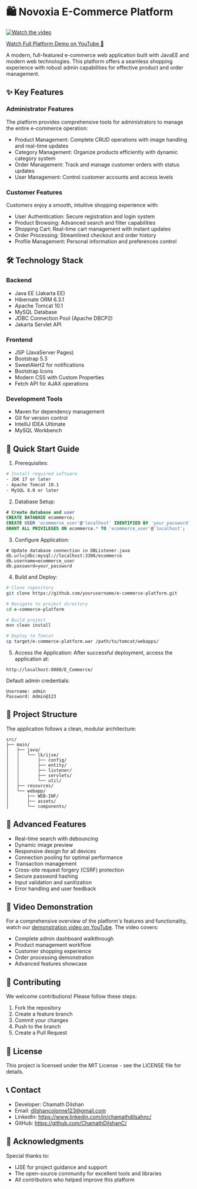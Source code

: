 # 🛍️ Novoxia E-Commerce Platform

[![Watch the video](https://img.shields.io/badge/YouTube-FF0000?style=for-the-badge&logo=youtube&logoColor=white)](your-youtube-link-here)

[Watch Full Platform Demo on YouTube 🎥](your-youtube-link-here)

A modern, full-featured e-commerce web application built with JavaEE and modern web technologies. This platform offers a seamless shopping experience with robust admin capabilities for effective product and order management.

## ✨ Key Features

### Administrator Features
The platform provides comprehensive tools for administrators to manage the entire e-commerce operation:

- Product Management: Complete CRUD operations with image handling and real-time updates
- Category Management: Organize products efficiently with dynamic category system
- Order Management: Track and manage customer orders with status updates
- User Management: Control customer accounts and access levels

### Customer Features
Customers enjoy a smooth, intuitive shopping experience with:

- User Authentication: Secure registration and login system
- Product Browsing: Advanced search and filter capabilities
- Shopping Cart: Real-time cart management with instant updates
- Order Processing: Streamlined checkout and order history
- Profile Management: Personal information and preferences control

## 🛠️ Technology Stack

### Backend
- Java EE (Jakarta EE)
- Hibernate ORM 6.3.1
- Apache Tomcat 10.1
- MySQL Database
- JDBC Connection Pool (Apache DBCP2)
- Jakarta Servlet API

### Frontend
- JSP (JavaServer Pages)
- Bootstrap 5.3
- SweetAlert2 for notifications
- Bootstrap Icons
- Modern CSS with Custom Properties
- Fetch API for AJAX operations

### Development Tools
- Maven for dependency management
- Git for version control
- IntelliJ IDEA Ultimate
- MySQL Workbench

## 📲 Quick Start Guide

1. Prerequisites:
```bash
# Install required software
- JDK 17 or later
- Apache Tomcat 10.1
- MySQL 8.0 or later
```

2. Database Setup:
```sql
# Create database and user
CREATE DATABASE ecommerce;
CREATE USER 'ecommerce_user'@'localhost' IDENTIFIED BY 'your_password';
GRANT ALL PRIVILEGES ON ecommerce.* TO 'ecommerce_user'@'localhost';
```

3. Configure Application:
```properties
# Update database connection in DBListener.java
db.url=jdbc:mysql://localhost:3306/ecommerce
db.username=ecommerce_user
db.password=your_password
```

4. Build and Deploy:
```bash
# Clone repository
git clone https://github.com/yourusername/e-commerce-platform.git

# Navigate to project directory
cd e-commerce-platform

# Build project
mvn clean install

# Deploy to Tomcat
cp target/e-commerce-platform.war /path/to/tomcat/webapps/
```

5. Access the Application:
After successful deployment, access the application at:
```
http://localhost:8080/E_Commerce/
```

Default admin credentials:
```
Username: admin
Password: Admin@123
```

## 🎯 Project Structure

The application follows a clean, modular architecture:

```
src/
├── main/
│   ├── java/
│   │   └── lk/ijse/
│   │       ├── config/
│   │       ├── entity/
│   │       ├── listener/
│   │       ├── servlets/
│   │       └── util/
│   ├── resources/
│   └── webapp/
│       ├── WEB-INF/
│       ├── assets/
│       └── components/
```

## 🚀 Advanced Features

- Real-time search with debouncing
- Dynamic image preview
- Responsive design for all devices
- Connection pooling for optimal performance
- Transaction management
- Cross-site request forgery (CSRF) protection
- Secure password hashing
- Input validation and sanitization
- Error handling and user feedback

## 🎥 Video Demonstration

For a comprehensive overview of the platform's features and functionality, watch our [demonstration video on YouTube](your-youtube-link). The video covers:

- Complete admin dashboard walkthrough
- Product management workflow
- Customer shopping experience
- Order processing demonstration
- Advanced features showcase

## 🤝 Contributing

We welcome contributions! Please follow these steps:

1. Fork the repository
2. Create a feature branch
3. Commit your changes
4. Push to the branch
5. Create a Pull Request

## 📝 License

This project is licensed under the MIT License - see the LICENSE file for details.

## 📞 Contact

- Developer: Chamath Dilshan
- Email: dilshancolonne123@gmail.com
- LinkedIn: https://www.linkedin.com/in/chamathdilsahnc/
- GitHub: https://github.com/ChamathDilshanC/

## 🙏 Acknowledgments

Special thanks to:
- IJSE for project guidance and support
- The open-source community for excellent tools and libraries
- All contributors who helped improve this platform
